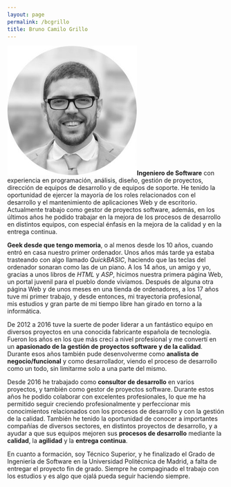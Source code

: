 ```yaml
---
layout: page
permalink: /bcgrillo
title: Bruno Camilo Grillo
---
```


![Bruno Camilo Grillo](/images/Foto_Perfil_C-2-300x300.jpg)**Ingeniero de Software** con experiencia en programación, análisis, diseño, gestión de proyectos, dirección de equipos de desarrollo y de equipos de soporte. He tenido la oportunidad de ejercer la mayoría de los roles relacionados con el desarrollo y el mantenimiento de aplicaciones Web y de escritorio. Actualmente trabajo como gestor de proyectos software, además, en los últimos años he podido trabajar en la mejora de los procesos de desarrollo en distintos equipos, con especial énfasis en la mejora de la calidad y en la entrega continua.

**Geek desde que tengo memoria**, o al menos desde los 10 años, cuando entró en casa nuestro primer ordenador. Unos años más tarde ya estaba trasteando con algo llamado _QuickBASIC_, haciendo que las teclas del ordenador sonaran como las de un piano. A los 14 años, un amigo y yo, gracias a unos libros de _HTML_ y _ASP_, hicimos nuestra primera página Web, un portal juvenil para el pueblo donde vivíamos. Después de alguna otra página Web y de unos meses en una tienda de ordenadores, a los 17 años tuve mi primer trabajo, y desde entonces, mi trayectoria profesional, mis estudios y gran parte de mi tiempo libre han girado en torno a la informática.

De 2012 a 2016 tuve la suerte de poder liderar a un fantástico equipo en diversos proyectos en una conocida fabricante española de tecnología. Fueron los años en los que más crecí a nivel profesional y me convertí en un **apasionado de la gestión de proyectos software y de la calidad**. Durante esos años también pude desenvolverme como **analista de negocio/funcional** y como desarrollador, viendo el proceso de desarrollo como un todo, sin limitarme solo a una parte del mismo.

Desde 2016 he trabajado como **consultor de desarrollo** en varios proyectos, y también como gestor de proyectos software. Durante estos años he podido colaborar con excelentes profesionales, lo que me ha permitido seguir creciendo profesionalmente y perfeccionar mis conocimientos relacionados con los procesos de desarrollo y con la gestión de la calidad. También he tenido la oportunidad de conocer a importantes compañías de diversos sectores, en distintos proyectos de desarrollo, y a ayudar a que sus equipos mejoren sus **procesos de desarrollo** mediante la **calidad**, la **agilidad** y la **entrega continua**.

En cuanto a formación, soy Técnico Superior, y he finalizado el Grado de Ingeniería de Software en la Universidad Politécnica de Madrid, a falta de entregar el proyecto fin de grado. Siempre he compaginado el trabajo con los estudios y es algo que ojalá pueda seguir haciendo siempre.

[](/blog/author/bcgrillo/feed) [](https://twitter.com/bcgrillo) [](https://linkedin.com/in/bcgrillo)
